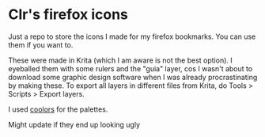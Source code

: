# Clr's firefox icons

Just a repo to store the icons I made for my firefox bookmarks. You can use them if you want to.

These were made in Krita (which I am aware is not the best option). I eyeballed them with some rulers and the "guia" layer, cos I wasn't about to download some graphic design software when I was already procrastinating by making these.
To export all layers in different files from Krita, do Tools > Scripts > Export layers.

I used [coolors](https://coolors.co/) for the palettes.


Might update if they end up looking ugly
